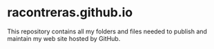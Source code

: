 # racontreras.github.io
This repository contains all my folders and files needed to publish and maintain my web site hosted by GitHub.
